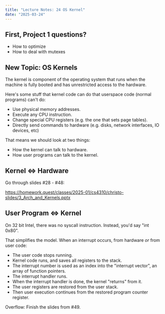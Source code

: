 ```yaml
---
title: "Lecture Notes: 24 OS Kernel"
date: "2025-03-24"
---
```



## First, Project 1 questions?

 - How to optimize
 - How to deal with mutexes


## New Topic: OS Kernels

The kernel is component of the operating system that runs when the
machine is fully booted and has unrestricted access to the hardware.

Here's some stuff that kernel code can do that userspace code
(normal programs) can't do:

 - Use physical memory addresses.
 - Execute any CPU instruction.
 - Change special CPU registers (e.g. the one that sets page tables).
 - Directly send commands to hardware (e.g. disks, network interfaces,
   IO devices, etc)

That means we should look at two things:

 - How the kernel can talk to hardware.
 - How user programs can talk to the kernel.


## Kernel <=> Hardware

Go through slides #28 - #48:

https://homework.quest/classes/2025-01/cs4310/christo-slides/3_Arch_and_Kernels.pptx


## User Program <=> Kernel

On 32 bit Intel, there was no syscall instruction. Instead, you'd say "int 0x80".

That simplifies the model. When an interrupt occurs, from hardware *or* from user code:

 - The user code stops running.
 - Kernel code runs, and saves all registers to the stack.
 - The interrupt number is used as an index into the "interrupt vector",
   an array of function pointers.
 - The interrupt handler runs.
 - When the interrupt handler is done, the kernel "returns" from it.
 - The user registers are restored from the user stack.
 - Then user execution continues from the restored program counter register.

Overflow: Finish the slides from #49.
